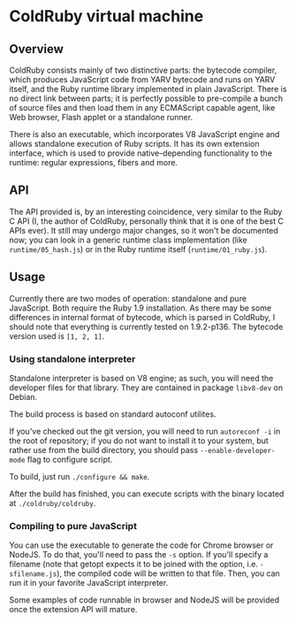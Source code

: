 ColdRuby virtual machine
========================

Overview
--------

ColdRuby consists mainly of two distinctive parts: the bytecode 
compiler, which produces JavaScript code from YARV bytecode and runs on 
YARV itself, and the Ruby runtime library implemented in plain 
JavaScript. There is no direct link between parts; it is perfectly 
possible to pre-compile a bunch of source files and then load them in 
any ECMAScript capable agent, like Web browser, Flash applet or a 
standalone runner.

There is also an executable, which incorporates V8 JavaScript engine 
and allows standalone execution of Ruby scripts. It has its own 
extension interface, which is used to provide native-depending 
functionality to the runtime: regular expressions, fibers and more.

API
---

The API provided is, by an interesting coincidence, very similar to the 
Ruby C API (I, the author of ColdRuby, personally think that it is one 
of the best C APIs ever). It still may undergo major changes, so it 
won't be documented now; you can look in a generic runtime class 
implementation (like `runtime/05_hash.js`) or in the Ruby runtime 
itself (`runtime/01_ruby.js`).

Usage
-----

Currently there are two modes of operation: standalone and pure 
JavaScript. Both require the Ruby 1.9 installation. As there may be 
some differences in internal format of bytecode, which is parsed in 
ColdRuby, I should note that everything is currently tested on 
1.9.2-p136. The bytecode version used is `[1, 2, 1]`.

### Using standalone interpreter ###

Standalone interpreter is based on V8 engine; as such, you will need 
the developer files for that library. They are contained in package 
`libv8-dev` on Debian.

The build process is based on standard autoconf utilites.

If you've checked out the git version, you will need to run `autoreconf -i`
in the root of repository; if you do not want to install it to your system,
but rather use from the build directory, you should pass
`--enable-developer-mode` flag to configure script.

To build, just run `./configure && make`.

After the build has finished, you can execute scripts with the binary located
at `./coldruby/coldruby`.

### Compiling to pure JavaScript ###

You can use the executable to generate the code for Chrome browser or NodeJS.
To do that, you'll need to pass the `-s` option. If you'll specify a filename
(note that getopt expects it to be joined with the option, i.e.
`-sfilename.js`), the compiled code will be written to that file. Then, you
can run it in your favorite JavaScript interpreter.

Some examples of code runnable in browser and NodeJS will be provided once
the extension API will mature.
